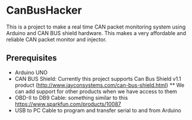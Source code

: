 # CanBusHacker
This is a project to make a real time CAN packet monitoring system using Arduino and CAN BUS shield hardware. This makes a very affordable and reliable CAN packet monitor and injector.

## Prerequisites
* Arduino UNO
* CAN BUS Shield: Currently this project supports Can Bus Shield v1.1 product (http://www.jayconsystems.com/can-bus-shield.html) ** We can add support for other products when we have access to them
* OBD-II to DB9 Cable: something similar to this https://www.sparkfun.com/products/10087
* USB to PC Cable to program and transfer serial to and from Arduino
